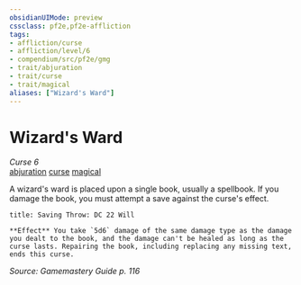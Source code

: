 ```yaml
---
obsidianUIMode: preview
cssclass: pf2e,pf2e-affliction
tags:
- affliction/curse
- affliction/level/6
- compendium/src/pf2e/gmg
- trait/abjuration
- trait/curse
- trait/magical
aliases: ["Wizard's Ward"]
---
```

# Wizard's Ward
*Curse 6*  
[abjuration](/rules/traits/abjuration.md)  [curse](/rules/traits/curse.md)  [magical](/rules/traits/magical.md)  

A wizard's ward is placed upon a single book, usually a spellbook. If you damage the book, you must attempt a save against the curse's effect.

```ad-inline-affliction
title: Saving Throw: DC 22 Will

**Effect** You take `5d6` damage of the same damage type as the damage you dealt to the book, and the damage can't be healed as long as the curse lasts. Repairing the book, including replacing any missing text, ends this curse.
```

*Source: Gamemastery Guide p. 116*